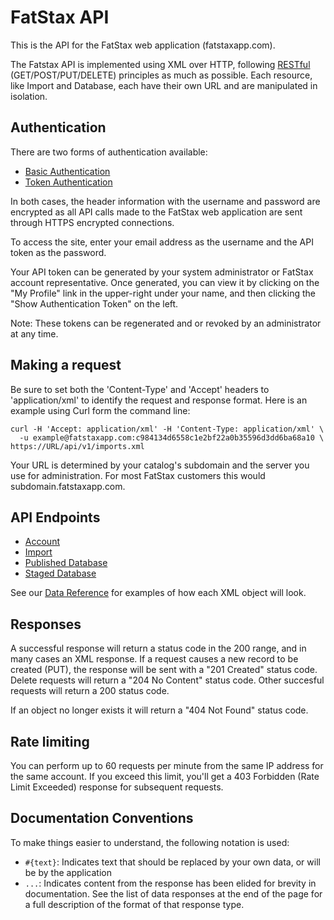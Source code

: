 FatStax API
====================

This is the API for the FatStax web application (fatstaxapp.com).

The Fatstax API is implemented using XML over HTTP, following [RESTful](http://en.wikipedia.org/wiki/Representational_state_transfer) (GET/POST/PUT/DELETE) principles as much as possible. Each resource, like Import and Database, each have their own URL and are manipulated in isolation.


Authentication
--------------

There are two forms of authentication available:

* [Basic Authentication](http://en.wikipedia.org/wiki/Basic_access_authentication)
* [Token Authentication](http://stackoverflow.com/questions/1592534/what-is-token-based-authentication)

In both cases, the header information with the username and password are encrypted as all API calls made to the FatStax web application are sent through HTTPS encrypted connections.

To access the site, enter your email address as the username and the API token as the password.

Your API token can be generated by your system administrator or FatStax account representative. Once generated, you can view it by clicking on the "My Profile" link in the upper-right under your name, and then clicking the "Show Authentication Token" on the left.

Note: These tokens can be regenerated and or revoked by an administrator at any time.


Making a request
---------------

Be sure to set both the 'Content-Type' and 'Accept' headers to 'application/xml' to identify the request and response format. Here is an example using Curl form the command line:

    curl -H 'Accept: application/xml' -H 'Content-Type: application/xml' \
      -u example@fatstaxapp.com:c984134d6558c1e2bf22a0b35596d3dd6ba68a10 \
    https://URL/api/v1/imports.xml

Your URL is determined by your catalog's subdomain and the server you use for administration. For most FatStax customers this would subdomain.fatstaxapp.com.

API Endpoints
-------------

* [Account](https://github.com/RedFunnel/fatstax-api/blob/master/sections/account.md)
* [Import](https://github.com/RedFunnel/fatstax-api/blob/master/sections/import.md)
* [Published Database](https://github.com/RedFunnel/fatstax-api/blob/master/sections/published_database.md)
* [Staged Database](https://github.com/RedFunnel/fatstax-api/blob/master/sections/staged_database.md)

See our [Data Reference](https://github.com/RedFunnel/fatstax-api/blob/master/sections/data_reference.md) for examples of how each XML object will look.

Responses
---------

A successful response will return a status code in the 200 range, and in many cases an XML response. If a request causes a new record to be created (PUT), the response will be sent with a "201 Created" status code. Delete requests will return a "204 No Content" status code. Other succesful requests will return a 200 status code.

If an object no longer exists it will return a "404 Not Found" status code.

Rate limiting
-------------
You can perform up to 60 requests per minute from the same IP address for the same account. If you exceed this limit, you'll get a 403 Forbidden (Rate Limit Exceeded) response for subsequent requests.


Documentation Conventions
-------------------------

To make things easier to understand, the following notation is used:

* `#{text}`: Indicates text that should be replaced by your own data, or will be by the application
* `...`: Indicates content from the response has been elided for brevity in documentation. See the list of data responses at the end of the page for a full description of the format of that response type.
